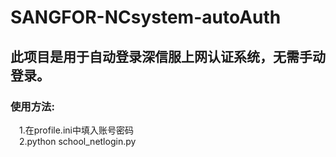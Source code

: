# SANGFOR-NCsystem-autoAuth
## 此项目是用于自动登录深信服上网认证系统，无需手动登录。  
### 使用方法:  
&emsp;1.在profile.ini中填入账号密码  
&emsp;2.python school_netlogin.py  
    
 
